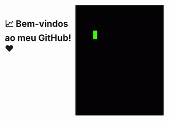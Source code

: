 <img src = "banner.gif" width = "280px" height = "350px" align = "right" />

# 📈 Bem-vindos ao meu GitHub! ❤


